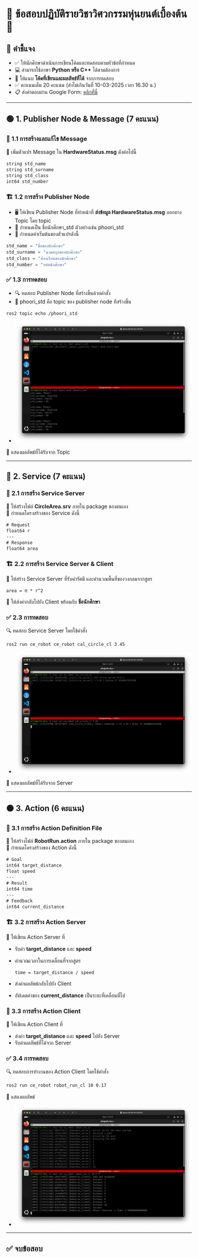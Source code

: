 # 🚀 ข้อสอบปฏิบัติรายวิชาวิศวกรรมหุ่นยนต์เบื้องต้น 🤖

## 📌 คำชี้แจง

- ✅ ให้นักศึกษาดำเนินการเขียนโค้ดและทดสอบตามหัวข้อที่กำหนด
- 💻 สามารถใช้ภาษา **Python หรือ C++** ได้ตามต้องการ
- 📜 ให้แนบ **โค้ดที่เขียนและผลลัพธ์ที่ได้** จากการทดสอบ
- ✅ คะแนนเต็ม 20 คะแนน (ส่งไม่เกินวันที่ 10-03-2025 เวลา 16.30 น.)
- 📋 ส่งคำตอบผ่าน Google Form: [คลิกที่นี่]([https://forms.gle/94xceZg5aeBA96Lg8](https://docs.google.com/forms/d/e/1FAIpQLSe4PcBNkOPy40qMXWty7nBWoRO2yf75jcMww0ifxpzABgolCw/viewform?usp=dialog))
---

## 🟢 1. Publisher Node & Message (7 คะแนน)

### 📝 1.1 การสร้างและแก้ไข Message

📌 เพิ่มตัวแปร Message ใน **HardwareStatus.msg** ดังต่อไปนี้  

```plaintext
string std_name
string std_surname
string std_class
int64 std_number
```

### 🏗 1.2 การสร้าง Publisher Node

- 🖥 ให้เขียน Publisher Node ที่ทำหน้าที่ **ส่งข้อมูล HardwareStatus.msg** ออกทาง Topic โดย topic 
- 📌 กำหนดเป็น ชื่อนักศึกษา_std ตัวอย่างเช่น phoori_std
- 📌 กำหนดค่าเริ่มต้นของตัวแปรดังนี้  

```python
std_name = "ชื่อของนักศึกษา"
std_surname = "นามสกุลของนักศึกษา"
std_class = "ห้องเรียนของนักศึกษา"
std_number = "รหัสนักศึกษา"
```

### ✅ 1.3 การทดสอบ

- 🔍 ทดสอบ Publisher Node ที่สร้างขึ้นด้วยคำสั่ง
- 📌 phoori_std คือ topic ของ publisher node ทีสร้างขึ้น

```sh
ros2 topic echo /phoori_std
```

- ![pub*msg](imgs/msg&pub.png)

📌 แสดงผลลัพธ์ที่ได้รับจาก Topic

---

## 🔵 2. Service (7 คะแนน)

### 📝 2.1 การสร้าง Service Server

📂 ให้สร้างไฟล์ **CircleArea.srv** ภายใน package ของตนเอง  
📌 กำหนดโครงสร้างของ Service ดังนี้  

```plaintext
# Request
float64 r
---
# Response
float64 area
```

### 🏗 2.2 การสร้าง Service Server & Client

📌 ให้สร้าง Service Server ที่รับค่ารัศมี
และคำนวณพื้นที่ของวงกลมจากสูตร  

```
area = π * r^2
```

📌 ให้ส่งค่ากลับไปยัง Client พร้อมกับ **ชื่อนักศึกษา**

### ✅ 2.3 การทดสอบ

🔍 ทดสอบ Service Server โดยใช้คำสั่ง  

```sh
ros2 run ce_robot ce_robot cal_circle_cl 3.45 
```

- ![service](imgs/service.png)

📌 แสดงผลลัพธ์ที่ได้รับจาก Server  

---

## 🟠 3. Action (6 คะแนน)

### 📝 3.1 การสร้าง Action Definition File

📂 ให้สร้างไฟล์ **RobotRun.action** ภายใน package ของตนเอง  
📌 กำหนดโครงสร้างของ Action ดังนี้  

```plaintext
# Goal
int64 target_distance
float speed
---
# Result
int64 time
---
# Feedback
int64 current_distance
```

### 🏗 3.2 การสร้าง Action Server

📌 ให้เขียน Action Server ที่  

- รับค่า **target_distance** และ **speed**  
- คำนวณเวลาในการเคลื่อนที่จากสูตร  

  ```
  time = target_distance / speed
  ```

- ส่งค่าผลลัพธ์กลับไปยัง Client  
- อัปเดตค่าของ **current_distance** เป็นระยะที่เคลื่อนที่ไป  

### 📡 3.3 การสร้าง Action Client

📌 ให้เขียน Action Client ที่  

- ส่งค่า **target_distance** และ **speed** ไปยัง Server  
- รับค่าผลลัพธ์ที่ได้จาก Server 

### ✅ 3.4 การทดสอบ

🔍 ทดสอบการทำงานของ Action Client โดยใช้คำสั่ง  

```sh
ros2 run ce_robot robot_run_cl 10 0.17
```

📌 แสดงผลลัพธ์  
- ![action](imgs/action.png)
---

## ✅ จบข้อสอบ  
